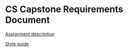 # CS Capstone Requirements Document

[Assignment description](http://eecs.oregonstate.edu/capstone/cs/capstone.cgi?hw=reqs)

[Style guide](http://www.cse.msu.edu/~chengb/RE-491/Papers/IEEE-SRS-practice.pdf)
